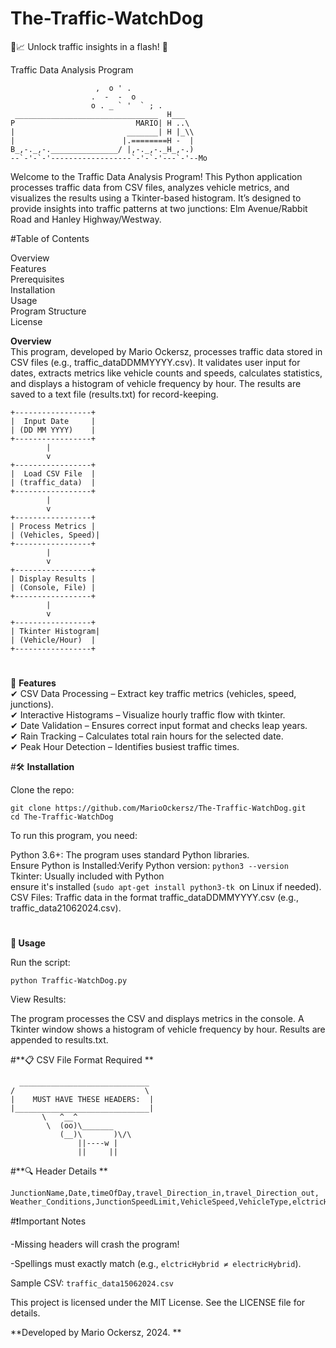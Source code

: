 # __The-Traffic-WatchDog__
🚦📈 Unlock traffic insights in a flash! 🚛

Traffic Data Analysis Program
```
                   ,  o ' .
                  .  -  -  o
                  o . _ ` '  ` ; .
 ________________________________  H___
P                           MARIO| H ..\
|                         _______| H |_\\
|                        |.========H -  |
B_,-._,-._______________/ |,-._,-._H_,-.)
--`-'-`-'------------------`-'-`-'---`-'--Mo⠀⠀⠀⠀

```

Welcome to the Traffic Data Analysis Program! This Python application processes traffic data from CSV files, analyzes vehicle metrics, and visualizes the results using a Tkinter-based histogram. It’s designed to provide insights into traffic patterns at two junctions: Elm Avenue/Rabbit Road and Hanley Highway/Westway.

#Table of Contents

Overview  
Features  
Prerequisites  
Installation  
Usage  
Program Structure     
License  

**Overview**    
This program, developed by Mario Ockersz, processes traffic data stored in CSV files (e.g., traffic_dataDDMMYYYY.csv). It validates user input for dates, extracts metrics like vehicle counts and speeds, calculates statistics, and displays a histogram of vehicle frequency by hour. The results are saved to a text file (results.txt) for record-keeping.
```
+-----------------+
|  Input Date     |
| (DD MM YYYY)    |
+-----------------+
        |
        v
+-----------------+
|  Load CSV File  |
| (traffic_data)  |
+-----------------+
        |
        v
+-----------------+
| Process Metrics |
| (Vehicles, Speed)|
+-----------------+
        |
        v
+-----------------+
| Display Results |
| (Console, File) |
+-----------------+
        |
        v
+-----------------+
| Tkinter Histogram|
| (Vehicle/Hour)  |
+-----------------+
```

#
📌 **Features**  
✔ CSV Data Processing – Extract key traffic metrics (vehicles, speed, junctions).  
✔ Interactive Histograms – Visualize hourly traffic flow with tkinter.  
✔ Date Validation – Ensures correct input format and checks leap years.  
✔ Rain Tracking – Calculates total rain hours for the selected date.  
✔ Peak Hour Detection – Identifies busiest traffic times.  

  
#🛠 **Installation**    

Clone the repo:
```
git clone https://github.com/MarioOckersz/The-Traffic-WatchDog.git
cd The-Traffic-WatchDog
```
To run this program, you need:  

Python 3.6+: The program uses standard Python libraries.  
Ensure Python is Installed:Verify Python version:  ```python3 --version```  
Tkinter: Usually included with Python  
ensure it's installed (```sudo apt-get install python3-tk ```on Linux if needed).  
CSV Files: Traffic data in the format traffic_dataDDMMYYYY.csv (e.g., traffic_data21062024.csv).  

#
**🚀 Usage** 

Run the script:
```
python Traffic-WatchDog.py
```
View Results:  

The program processes the CSV and displays metrics in the console.
A Tkinter window shows a histogram of vehicle frequency by hour.
Results are appended to results.txt.

#**📋 CSV File Format Required
**
```
  _____________________________
/                             \
|    MUST HAVE THESE HEADERS:  |
|______________________________|
       \   ^__^
        \  (oo)\_______
           (__)\       )\/\
               ||----w |
               ||     ||
```
#**🔍 Header Details
**
```
JunctionName,Date,timeOfDay,travel_Direction_in,travel_Direction_out,
Weather_Conditions,JunctionSpeedLimit,VehicleSpeed,VehicleType,elctricHybrid
```
#❗Important Notes  

-Missing headers will crash the program!

-Spellings must exactly match (e.g., ```elctricHybrid ≠ electricHybrid```).

Sample CSV: ```traffic_data15062024.csv```

This project is licensed under the MIT License. See the LICENSE file for details.

**Developed by Mario Ockersz, 2024.
**
